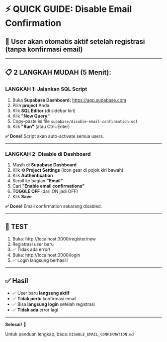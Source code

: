 # ⚡ QUICK GUIDE: Disable Email Confirmation

## 🎯 User akan otomatis aktif setelah registrasi (tanpa konfirmasi email)

---

## 📋 2 LANGKAH MUDAH (5 Menit):

### **LANGKAH 1: Jalankan SQL Script**

1. Buka **Supabase Dashboard:** https://app.supabase.com
2. Pilih **project** Anda
3. Klik **SQL Editor** (di sidebar kiri)
4. Klik **"New Query"**
5. Copy-paste isi file `supabase/disable-email-confirmation.sql`
6. Klik **"Run"** (atau Ctrl+Enter)

**✅ Done!** Script akan auto-activate semua users.

---

### **LANGKAH 2: Disable di Dashboard**

1. Masih di **Supabase Dashboard**
2. Klik **⚙️ Project Settings** (icon gear di pojok kiri bawah)
3. Klik **Authentication**
4. Scroll ke bagian **"Email"**
5. Cari **"Enable email confirmations"**
6. **TOGGLE OFF** (dari ON jadi OFF)
7. Klik **Save**

**✅ Done!** Email confirmation sekarang disabled.

---

## 🧪 TEST

1. Buka: http://localhost:3000/register/new
2. Registrasi user baru
3. ✅ Tidak ada error!
4. Buka: http://localhost:3000/login
5. ✅ Login langsung berhasil!

---

## ✅ Hasil

- ✅ User baru **langsung aktif**
- ✅ **Tidak perlu** konfirmasi email
- ✅ Bisa **langsung login** setelah registrasi
- ✅ **Tidak ada** error lagi

---

**Selesai!** 🎉

Untuk panduan lengkap, baca: `DISABLE_EMAIL_CONFIRMATION.md`

